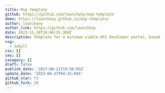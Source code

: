 ```yaml
---
title: Mvp Template
github: https://github.com/launchany/mvp-template
demo: https://launchany.github.io/mvp-template/
author: launchany
author_link: https://github.com/launchany
date: 2023-11-28T10:46:31.304Z
description: Template for a minimum viable API developer portal, based in Jekyll
ssg:
  - Jekyll
css: []
cms: []
category: []
draft: false
publish_date: '2017-08-11T19:38:05Z'
update_date: '2023-08-27T04:15:09Z'
github_star: 73
github_fork: 29
---
```


